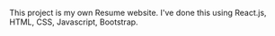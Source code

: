 This project is my own Resume website. I've done this using React.js, HTML, CSS, Javascript, Bootstrap.
